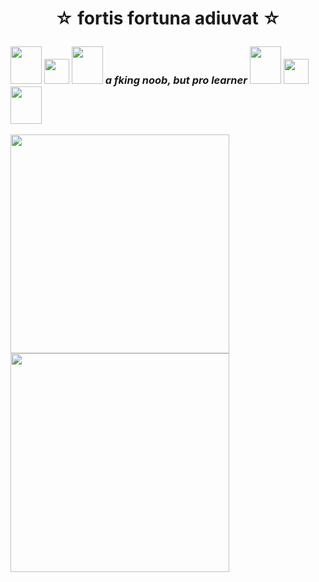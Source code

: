 # <p style="text-align: center;">☆ fortis fortuna adiuvat ☆</p>
### <img src="https://media.tenor.com/5Vcv84Ftrk8AAAAj/akm-ak-47.webp" width="50" height="60"/> <img src="https://c.tenor.com/jb7ht-6CIpsAAAAM/old-man-crazy.webp" width="40" height="40" /> <img src="https://media.tenor.com/5Vcv84Ftrk8AAAAj/akm-ak-47.webp" width="50" height="60" /> *a fking noob, but pro learner* <img src="https://media.tenor.com/5Vcv84Ftrk8AAAAj/akm-ak-47.webp" width="50" height="60"/> <img src="https://c.tenor.com/jb7ht-6CIpsAAAAM/old-man-crazy.webp" width="40" height="40" /> <img src="https://media.tenor.com/5Vcv84Ftrk8AAAAj/akm-ak-47.webp" width="50" height="60" />
<img src="https://media0.giphy.com/media/v1.Y2lkPTc5MGI3NjExemFnOGp5Y2Flb2wxaDAydmxlYWs0dGdzbTc0MTd5amgzN2xzNDlqdCZlcD12MV9pbnRlcm5hbF9naWZfYnlfaWQmY3Q9Zw/13HBDT4QSTpveU/giphy.webp" width="350" /> <img src="https://media.giphy.com/media/vFKqnCdLPNOKc/giphy.webp" width="350" />
